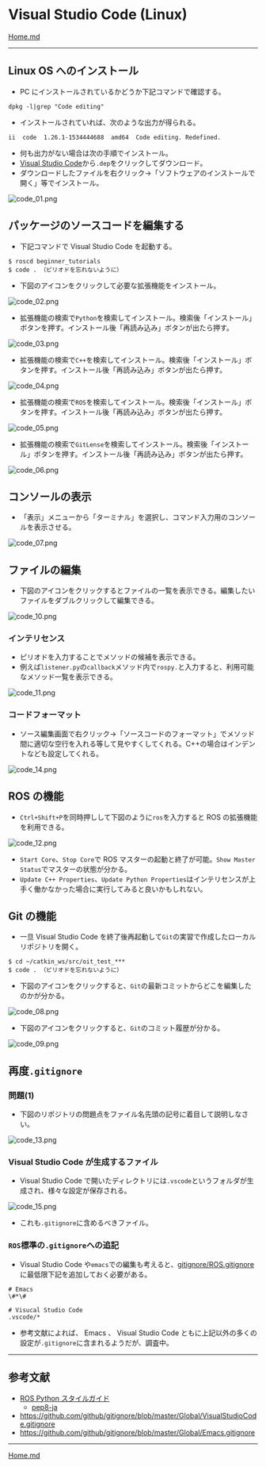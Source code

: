 # Visual Studio Code (Linux)

[Home.md](./README.md)

---

## Linux OS へのインストール

- PC にインストールされているかどうか下記コマンドで確認する。

```shell
dpkg -l|grep "Code editing"
```

- インストールされていれば、次のような出力が得られる。

```shell
ii  code  1.26.1-1534444688  amd64  Code editing. Redefined.
```

- 何も出力がない場合は次の手順でインストール。
- [Visual Studio Code](https://code.visualstudio.com/download)から`.dep`をクリックしてダウンロード。
- ダウンロードしたファイルを右クリック->「ソフトウェアのインストールで開く」等でインストール。

![code_01.png](./vscode_linux/1881439642-code_01.png)

## パッケージのソースコードを編集する

- 下記コマンドで Visual Studio Code を起動する。

```shell
$ roscd beginner_tutorials
$ code . （ピリオドを忘れないように）
```

- 下図のアイコンをクリックして必要な拡張機能をインストール。

![code_02.png](./vscode_linux/2965890569-code_02.png)

- 拡張機能の検索で`Python`を検索してインストール。検索後「インストール」ボタンを押す。インストール後「再読み込み」ボタンが出たら押す。

![code_03.png](./vscode_linux/3443182196-code_03.png)

- 拡張機能の検索で`C++`を検索してインストール。検索後「インストール」ボタンを押す。インストール後「再読み込み」ボタンが出たら押す。

![code_04.png](./vscode_linux/2412103987-code_04.png)

- 拡張機能の検索で`ROS`を検索してインストール。検索後「インストール」ボタンを押す。インストール後「再読み込み」ボタンが出たら押す。

![code_05.png](./vscode_linux/2374468540-code_05.png)

- 拡張機能の検索で`GitLense`を検索してインストール。検索後「インストール」ボタンを押す。インストール後「再読み込み」ボタンが出たら押す。

![code_06.png](./vscode_linux/4174826413-code_06.png)

## コンソールの表示

- 「表示」メニューから「ターミナル」を選択し、コマンド入力用のコンソールを表示させる。

![code_07.png](./vscode_linux/1099469982-code_07.png)

## ファイルの編集

- 下図のアイコンをクリックするとファイルの一覧を表示できる。編集したいファイルをダブルクリックして編集できる。

![code_10.png](./vscode_linux/3737516724-code_10.png)

### インテリセンス

- ピリオドを入力することでメソッドの候補を表示できる。
- 例えば`listener.py`の`callback`メソッド内で`rospy.`と入力すると、利用可能なメソッド一覧を表示できる。

![code_11.png](./vscode_linux/763479480-code_11.png)

### コードフォーマット

- ソース編集画面で右クリック->「ソースコードのフォーマット」でメソッド間に適切な空行を入れる等して見やすくしてくれる。C++の場合はインデントなども設定してくれる。

![code_14.png](./vscode_linux/2687360253-code_14.png)

## ROS の機能

- `Ctrl+Shift+P`を同時押しして下図のように`ros`を入力すると ROS の拡張機能を利用できる。

![code_12.png](./vscode_linux/325852631-code_12.png)

- `Start Core`、`Stop Core`で ROS マスターの起動と終了が可能。`Show Master Status`でマスターの状態が分かる。
- `Update C++ Properties`、`Update Python Properties`はインテリセンスが上手く働かなかった場合に実行してみると良いかもしれない。

## Git の機能

- 一旦 Visual Studio Code を終了後再起動して`Git`の実習で作成したローカルリポジトリを開く。

```shell
$ cd ~/catkin_ws/src/oit_test_***
$ code . （ピリオドを忘れないように）
```

- 下図のアイコンをクリックすると、`Git`の最新コミットからどこを編集したのかが分かる。

![code_08.png](./vscode_linux/440454111-code_08.png)

- 下図のアイコンをクリックすると、`Git`のコミット履歴が分かる。

![code_09.png](./vscode_linux/431370141-code_09.png)

## 再度`.gitignore`

### 問題(1)

- 下図のリポジトリの問題点をファイル名先頭の記号に着目して説明しなさい。

![code_13.png](./vscode_linux/2132662380-code_13.png)

### Visual Studio Code が生成するファイル

- Visual Studio Code で開いたディレクトリには`.vscode`というフォルダが生成され、様々な設定が保存される。

![code_15.png](./vscode_linux/151952059-code_15.png)

- これも`.gitignore`に含めるべきファイル。

### `ROS`標準の`.gitignore`への追記

- Visual Studio Code や`emacs`での編集も考えると、[gitignore/ROS.gitignore](https://github.com/github/gitignore/blob/master/ROS.gitignore)に最低限下記を追加しておく必要がある。

```text
# Emacs
\#*\#

# Visucal Studio Code
.vscode/*
```

- 参考文献によれば、 Emacs 、 Visual Studio Code ともに上記以外の多くの設定が`.gitignore`に含まれるようだが、調査中。

---

## 参考文献

- [ROS Python スタイルガイド](http://wiki.ros.org/ja/PyStyleGuide)
  - [pep8-ja](https://pep8-ja.readthedocs.io/ja/latest/)
- https://github.com/github/gitignore/blob/master/Global/VisualStudioCode.gitignore
- https://github.com/github/gitignore/blob/master/Global/Emacs.gitignore

---

[Home.md](../README.md)
